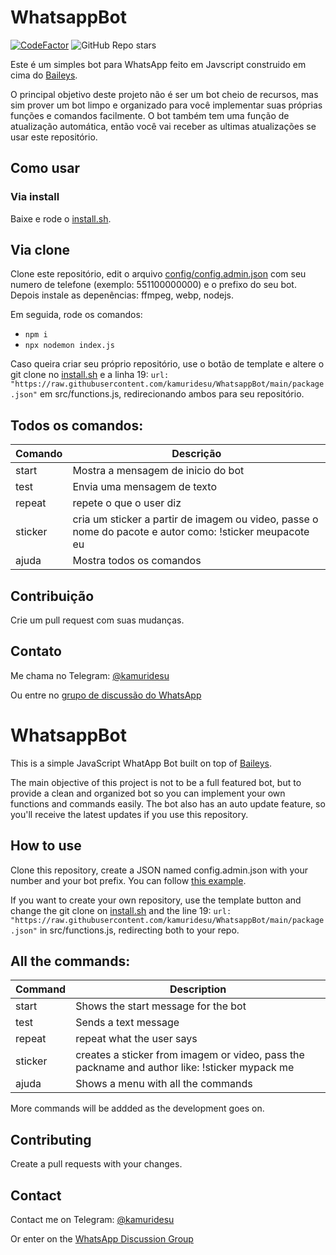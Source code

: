#  WhatsappBot
[![CodeFactor](https://www.codefactor.io/repository/github/kamuridesu/whatsappbot/badge)](https://www.codefactor.io/repository/github/kamuridesu/whatsappbot)
![GitHub Repo stars](https://img.shields.io/github/stars/kamuridesu/WhatsappBot?style=social)


Este é um simples bot para WhatsApp feito em Javscript construido em cima do [Baileys](https://github.com/adiwajshing/Baileys).

O principal objetivo deste projeto não é ser um bot cheio de recursos, mas sim prover um bot limpo e organizado para você implementar suas próprias funções e comandos facilmente. O bot também tem uma função de atualização automática, então você vai receber as ultimas atualizações se usar este repositório.

## Como usar
### Via install
Baixe e rode o [install.sh](https://raw.githubusercontent.com/kamuridesu/WhatsappBot/main/install.sh).
## Via clone
Clone este repositório, edit o arquivo [config/config.admin.json](https://github.com/kamuridesu/WhatsappBot/blob/main/config/config.admin.json) com seu numero de telefone (exemplo: 551100000000) e o prefixo do seu bot. Depois instale as depenências: ffmpeg, webp, nodejs.

Em seguida, rode os comandos:
- `npm i`
- `npx nodemon index.js`

Caso queira criar seu próprio repositório, use o botão de template e altere o git clone no [install.sh](https://raw.githubusercontent.com/kamuridesu/WhatsappBot/main/install.sh) e a linha 19: `url: "https://raw.githubusercontent.com/kamuridesu/WhatsappBot/main/package.json"` em src/functions.js, redirecionando ambos para seu repositório.

## Todos os comandos:
| Comando | Descrição                         |
|---------|-------------------------------------|
| start   | Mostra a mensagem de inicio do bot |
| test    | Envia uma mensagem de texto                |
| repeat  |  repete o que o user diz |
| sticker  |  cria um sticker a partir de imagem ou video, passe o nome do pacote e autor como: !sticker meupacote eu |
| ajuda    |  Mostra todos os comandos |

## Contribuição
Crie um pull request com suas mudanças.

## Contato
Me chama no Telegram: [@kamuridesu](https://t.me/kamuridesu)

Ou entre no [grupo de discussão do WhatsApp](https://chat.whatsapp.com/FCIGqV5RehW2wgalxZ4KDm)


#  WhatsappBot

This is a simple JavaScript WhatApp Bot built on top of [Baileys](https://github.com/adiwajshing/Baileys).

The main objective of this project is not to be a full featured bot, but to provide a clean and organized bot so you can implement your own functions and commands easily. The bot also has an auto update feature, so you'll receive the latest updates if you use this repository. 

## How to use
Clone this repository, create a JSON named config.admin.json with your number and your bot prefix. You can follow [this example](https://github.com/kamuridesu/WhatsappBot/blob/main/example.config.admin.json).

If you want to create your own repository, use the template button and change the git clone on [install.sh](https://raw.githubusercontent.com/kamuridesu/WhatsappBot/main/install.sh) and the line 19: `url: "https://raw.githubusercontent.com/kamuridesu/WhatsappBot/main/package.json"` in src/functions.js, redirecting both to your repo.

## All the commands:
| Command | Description                         |
|---------|-------------------------------------|
| start   | Shows the start message for the bot |
| test    | Sends a text message                |
| repeat  |  repeat what the user says |
| sticker  |  creates a sticker from imagem or video, pass the packname and author like: !sticker mypack me |
| ajuda    |  Shows a menu with all the commands |

More commands will be addded as the development goes on.

## Contributing
Create a pull requests with your changes.

## Contact
Contact me on Telegram: [@kamuridesu](https://t.me/kamuridesu)

Or enter on the [WhatsApp Discussion Group](https://chat.whatsapp.com/FCIGqV5RehW2wgalxZ4KDm)
